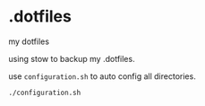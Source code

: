 # .dotfiles
my dotfiles

using stow to backup my .dotfiles.

use `configuration.sh` to auto config all directories.

```bash
./configuration.sh
```
